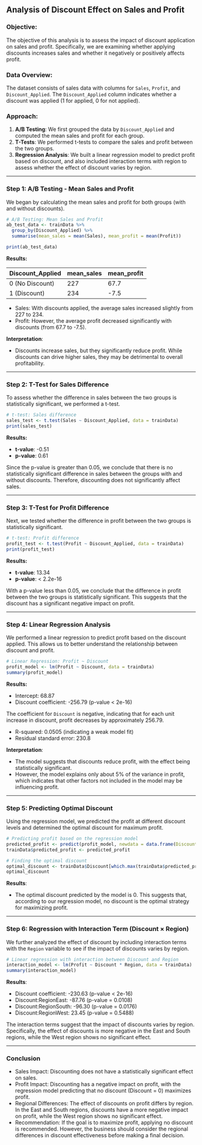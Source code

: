 ## Analysis of Discount Effect on Sales and Profit

### **Objective:**

The objective of this analysis is to assess the impact of discount application on sales and profit. Specifically, we are examining whether applying discounts increases sales and whether it negatively or positively affects profit.

### **Data Overview:**

The dataset consists of sales data with columns for `Sales`, `Profit`, and `Discount_Applied`. The `Discount_Applied` column indicates whether a discount was applied (1 for applied, 0 for not applied).

### **Approach:**

1. **A/B Testing**: We first grouped the data by `Discount_Applied` and computed the mean sales and profit for each group.
2. **T-Tests**: We performed t-tests to compare the sales and profit between the two groups.
3. **Regression Analysis**: We built a linear regression model to predict profit based on discount, and also included interaction terms with region to assess whether the effect of discount varies by region.

---

### **Step 1: A/B Testing - Mean Sales and Profit**

We began by calculating the mean sales and profit for both groups (with and without discounts).

```r
# A/B Testing: Mean Sales and Profit
ab_test_data <- trainData %>%
  group_by(Discount_Applied) %>%
  summarise(mean_sales = mean(Sales), mean_profit = mean(Profit))

print(ab_test_data)
```

**Results:**

| Discount_Applied | mean_sales | mean_profit |
| --- | --- | --- |
| 0 (No Discount) | 227 | 67.7 |
| 1 (Discount) | 234 | -7.5 |
- Sales: With discounts applied, the average sales increased slightly from 227 to 234.
- Profit: However, the average profit decreased significantly with discounts (from 67.7 to -7.5).

**Interpretation**:

- Discounts increase sales, but they significantly reduce profit. While discounts can drive higher sales, they may be detrimental to overall profitability.

---

### **Step 2: T-Test for Sales Difference**

To assess whether the difference in sales between the two groups is statistically significant, we performed a t-test.

```r
# t-test: Sales difference
sales_test <- t.test(Sales ~ Discount_Applied, data = trainData)
print(sales_test)
```

**Results:**

- **t-value**: -0.51
- **p-value**: 0.61

Since the p-value is greater than 0.05, we conclude that there is no statistically significant difference in sales between the groups with and without discounts. Therefore, discounting does not significantly affect sales.

---

### **Step 3: T-Test for Profit Difference**

Next, we tested whether the difference in profit between the two groups is statistically significant.

```r
# t-test: Profit difference
profit_test <- t.test(Profit ~ Discount_Applied, data = trainData)
print(profit_test)
```

**Results:**

- **t-value**: 13.34
- **p-value**: < 2.2e-16

With a p-value less than 0.05, we conclude that the difference in profit between the two groups is statistically significant. This suggests that the discount has a significant negative impact on profit.

---

### **Step 4: Linear Regression Analysis**

We performed a linear regression to predict profit based on the discount applied. This allows us to better understand the relationship between discount and profit.

```r
# Linear Regression: Profit ~ Discount
profit_model <- lm(Profit ~ Discount, data = trainData)
summary(profit_model)
```

**Results:**

- Intercept: 68.87
- Discount coefficient: -256.79 (p-value < 2e-16)

The coefficient for `Discount` is negative, indicating that for each unit increase in discount, profit decreases by approximately 256.79.

- R-squared: 0.0505 (indicating a weak model fit)
- Residual standard error: 230.8

**Interpretation**:

- The model suggests that discounts reduce profit, with the effect being statistically significant.
- However, the model explains only about 5% of the variance in profit, which indicates that other factors not included in the model may be influencing profit.

---

### **Step 5: Predicting Optimal Discount**

Using the regression model, we predicted the profit at different discount levels and determined the optimal discount for maximum profit.

```r
# Predicting profit based on the regression model
predicted_profit <- predict(profit_model, newdata = data.frame(Discount = trainData$Discount))
trainData$predicted_profit <- predicted_profit

# Finding the optimal discount
optimal_discount <- trainData$Discount[which.max(trainData$predicted_profit)]
optimal_discount
```

**Results**:

- The optimal discount predicted by the model is 0. This suggests that, according to our regression model, no discount is the optimal strategy for maximizing profit.

---

### **Step 6: Regression with Interaction Term (Discount × Region)**

We further analyzed the effect of discount by including interaction terms with the `Region` variable to see if the impact of discounts varies by region.

```r
# Linear regression with interaction between Discount and Region
interaction_model <- lm(Profit ~ Discount * Region, data = trainData)
summary(interaction_model)
```

**Results**:

- Discount coefficient: -230.63 (p-value < 2e-16)
- Discount:RegionEast: -87.76 (p-value = 0.0108)
- Discount:RegionSouth: -96.30 (p-value = 0.0176)
- Discount:RegionWest: 23.45 (p-value = 0.5488)

The interaction terms suggest that the impact of discounts varies by region. Specifically, the effect of discounts is more negative in the East and South regions, while the West region shows no significant effect.

---

### **Conclusion**

- Sales Impact: Discounting does not have a statistically significant effect on sales.
- Profit Impact: Discounting has a negative impact on profit, with the regression model predicting that no discount (Discount = 0) maximizes profit.
- Regional Differences: The effect of discounts on profit differs by region. In the East and South regions, discounts have a more negative impact on profit, while the West region shows no significant effect.
- Recommendation: If the goal is to maximize profit, applying no discount is recommended. However, the business should consider the regional differences in discount effectiveness before making a final decision.

###
